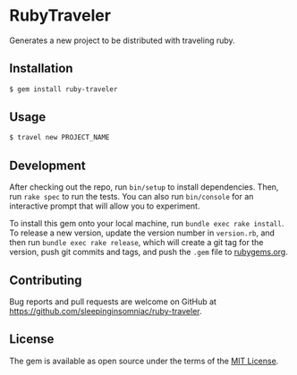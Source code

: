 # RubyTraveler

Generates a new project to be distributed with traveling ruby.

## Installation

```bash
$ gem install ruby-traveler
```

## Usage

```bash
$ travel new PROJECT_NAME
```

## Development

After checking out the repo, run `bin/setup` to install dependencies. Then, run `rake spec` to run the tests. You can also run `bin/console` for an interactive prompt that will allow you to experiment.

To install this gem onto your local machine, run `bundle exec rake install`. To release a new version, update the version number in `version.rb`, and then run `bundle exec rake release`, which will create a git tag for the version, push git commits and tags, and push the `.gem` file to [rubygems.org](https://rubygems.org).

## Contributing

Bug reports and pull requests are welcome on GitHub at https://github.com/sleepinginsomniac/ruby-traveler.

## License

The gem is available as open source under the terms of the [MIT License](http://opensource.org/licenses/MIT).


